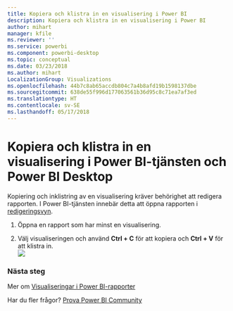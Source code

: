```yaml
---
title: Kopiera och klistra in en visualisering i Power BI
description: Kopiera och klistra in en visualisering i Power BI
author: mihart
manager: kfile
ms.reviewer: ''
ms.service: powerbi
ms.component: powerbi-desktop
ms.topic: conceptual
ms.date: 03/23/2018
ms.author: mihart
LocalizationGroup: Visualizations
ms.openlocfilehash: 44b7c8ab65accdb804c7a4b8afd19b1598137dbe
ms.sourcegitcommit: 638de55f996d177063561b36d95c8c71ea7af3ed
ms.translationtype: HT
ms.contentlocale: sv-SE
ms.lasthandoff: 05/17/2018
---
```

# <a name="copy-and-paste-a-visualization-in-power-bi-service-and-power-bi-desktop"></a>Kopiera och klistra in en visualisering i Power BI-tjänsten och Power BI Desktop
Kopiering och inklistring av en visualisering kräver behörighet att redigera rapporten. I Power BI-tjänsten innebär detta att öppna rapporten i [redigeringsvyn](service-reading-view-and-editing-view.md).

1. Öppna en rapport som har minst en visualisering.  

2. Välj visualiseringen och använd **Ctrl + C** för att kopiera och **Ctrl + V** för att klistra in.  
   ![](media/power-bi-visualization-copy-paste/copypasteviznew.gif)

### <a name="next-steps"></a>Nästa steg
Mer om [Visualiseringar i Power BI-rapporter](power-bi-report-visualizations.md)

Har du fler frågor? [Prova Power BI Community](http://community.powerbi.com/)

